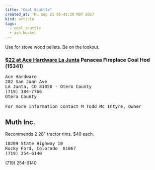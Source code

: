 ```yaml
---
title: "Coal Scuttle"
created_at: Thu Sep 21 05:41:38 MDT 2017
kind: article
tags:
  - coal_scuttle
  - ash_bucket
---
```


Use for stove wood pellets. Be on the lookout.

<h3>
  <a href="http://www.acehardware.com/product/index.jsp?productId=20682626" target="_blank">$22 at Ace Hardware La Junta</a>
  Panacea Fireplace Coal Hod (15341)
</h3>

<pre>
Ace Hardware
202 San Juan Ave
LA Junta, CO 81050 - Otero County
(719) 384-7766
Otero County

For more information contact M Todd Mc Intyre, Owner
</pre>

<h2>Muth Inc.</h2>

Recommends 2 28" tractor rims. $40 each.

<pre>
18209 State Highway 10
Rocky Ford, Colorado  81067
(719) 254-6140
</pre>

(719) 254-6140

<!--
html boilerplate
<a href="" target="_blank"></a>
<a name=""></a>
<img src="" width="400px">
<ul>
  <li></li>
</ul>
<pre>
</pre>
<pre><code>
</code></pre>
<math xmlns='http://www.w3.org/1998/Math/MathML' display='block'>
</math>
-->
